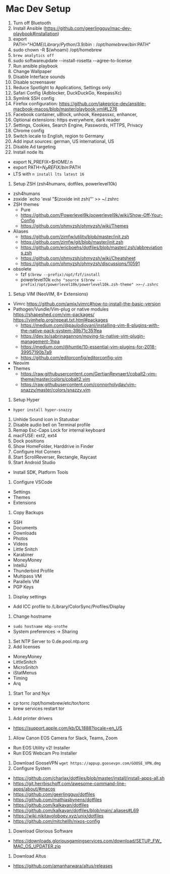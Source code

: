 # Mac Dev Setup
1. Turn off Bluetooth
1. Install Ansible (https://github.com/geerlingguy/mac-dev-playbook#installation)
  1. export PATH="$HOME/Library/Python/3.9/bin:/opt/homebrew/bin:$PATH"
1. sudo chown -R $(whoami) /opt/homebrew
1. `brew analytics off`
1. sudo softwareupdate --install-rosetta --agree-to-license
1. Run ansible playbook
1. Change Wallpaper
1. Disable Interface sounds
1. Disable screensaver
1. Reduce Spotlight to Applications, Settings only
1. Safari Config (Adblocker, DuckDuckGo, KeepassXc)
1. Symlink SSH config
1. Firefox configuration: https://github.com/jakeprice-dev/ansible-macbook-macos/blob/master/playbook.yml#L276
  1. Facebook container, uBlock, unhook, Keepassxc, enhancer, 
  1. Optional extensions: https everywhere, dark reader
  1. Settings, Cookies, Search Engine, Passwords, HTTPS, Privacy
1. Chrome config
1. Switch locale to English, region to Germany
1. Add input sources: german, US international, US
1. Disable Ad targeting
1. Install node lts
  - export N_PREFIX=$HOME/.n
  - export PATH=$N_PREFIX/bin:$PATH
  - LTS with `n install lts latest 16`
1. Setup ZSH (zsh4humans, dotfiles, powerlevel10k)
  - zsh4humans
  - zoxide `echo 'eval "$(zoxide init zsh)"' >> ~/.zshrc
  - ZSH themes
    - Pure
    - https://github.com/Powerlevel9k/powerlevel9k/wiki/Show-Off-Your-Config
    - https://github.com/ohmyzsh/ohmyzsh/wiki/Themes
  - Aliases
    - https://github.com/zimfw/utility/blob/master/init.zsh
    - https://github.com/zimfw/git/blob/master/init.zsh
    - https://github.com/ericboehs/dotfiles/blob/master/.zsh/abbreviations.zsh
    - https://github.com/ohmyzsh/ohmyzsh/wiki/Cheatsheet
    - https://github.com/ohmyzsh/ohmyzsh/discussions/10591
  - obsolete
    - fzf `$(brew --prefix)/opt/fzf/install`
    - powerlevel10k `echo "source $(brew --prefix)/opt/powerlevel10k/powerlevel10k.zsh-theme" >>~/.zshrc`
1. Setup VIM (NeoVIM, 8+ Extensions)
  - Vimrc https://github.com/amix/vimrc#how-to-install-the-basic-version
  - Pathogen/Vundle/Vim-plug or native modules https://shapeshed.com/vim-packages/ https://vimhelp.org/repeat.txt.html#packages
    - https://medium.com/@paulodiovani/installing-vim-8-plugins-with-the-native-pack-system-39b71c351fea
    - https://dev.to/sabrinagannon/moving-to-native-vim-plugin-management-1hpa
    - https://medium.com/@huntie/10-essential-vim-plugins-for-2018-39957190b7a9
    - https://github.com/editorconfig/editorconfig-vim
  - Neovim
  - Themes
    - https://raw.githubusercontent.com/GertjanReynaert/cobalt2-vim-theme/master/colors/cobalt2.vim
    - https://raw.githubusercontent.com/connorholyday/vim-snazzy/master/colors/snazzy.vim
1. Setup Hyper
  - `hyper install hyper-snazzy`
1. Unhide Sound icon in Statusbar
1. Disable audio bell on Terminal profile
1. Remap Esc-Caps Lock for internal keyboard
1. macFUSE: ext2, ext4
1. Dock positions
1. Show HomeFolder, Harddrive in Finder
1. Configure Hot Corners
1. Start ScrollReverser, Rectangle, Raycast
1. Start Android Studio
  - Install SDK, Platform Tools
1. Configure VSCode
  - Settings
  - Themes
  - Extensions
1. Copy Backups
  - SSH
  - Documents
  - Downloads
  - Photos
  - Videos
  - Little Snitch
  - Karabiner
  - MoneyMoney
  - IntelliJ
  - Thunderbird Profile
  - Multipass VM
  - Parallels VM
  - PGP Keys
1. Display settings
  - Add ICC profile to /Library/ColorSync/Profiles/Display
1. Change hostname
  - `sudo hostname mbp-srothe`
  - System preferences -> Sharing
1. Set NTP Server to 0.de.pool.ntp.org
1. Add licenses
  - MoneyMoney
  - LittleSnitch
  - MicroSnitch
  - iStatMenus
  - Timing
  - Arq
1. Start Tor and Nyx
  - cp torrc /opt/homebrew/etc/tor/torrc
  - brew services restart tor
1. Add printer drivers
  - https://support.apple.com/kb/DL1888?locale=en_US
1. Allow Canon EOS Camera for Slack, Teams, Zoom
  - Run EOS Utility v2! Installer
  - Run EOS Webcam Pro Installer
1. Download GooseVPN `wget https://appup.goosevpn.com/GOOSE_VPN.dmg`
1. Configure System
  - https://github.com/charlax/dotfiles/blob/master/install/install-apps-all.sh
  - https://git.herrbischoff.com/awesome-command-line-apps/about/#macos
  - https://github.com/geerlingguy/dotfiles
  - https://github.com/mathiasbynens/dotfiles
  - https://github.com/kalkayan/dotfiles
  - https://github.com/kalkayan/dotfiles/blob/main/.aliases#L69
  - https://wiki.nikitavoloboev.xyz/unix/dotfiles
  - https://github.com/mitchellh/nixos-config
1. Download Glorious Software
  - https://downloads.gloriousgamingservices.com/download/SETUP_FW_MAC_OS_UPDATER.zip
1. Download Altus
  - https://github.com/amanharwara/altus/releases